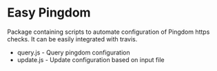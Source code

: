 # Easy Pingdom

Package containing scripts to automate configuration of Pingdom https checks. It can be easily integrated with travis.

- query.js - Query pingdom configuration
- update.js - Update configuration based on input file

